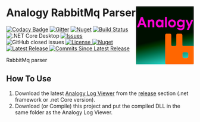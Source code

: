 # Analogy RabbitMq Parser  <img src="./Assets/AnalogyRabbitMq.png" align="right" width="155px" height="155px">



[![Codacy Badge](https://api.codacy.com/project/badge/Grade/899b6bab8b954353a8695b1762f89354)](https://app.codacy.com/gh/Analogy-LogViewer/Analogy.LogViewer.RabbitMq?utm_source=github.com&utm_medium=referral&utm_content=Analogy-LogViewer/Analogy.LogViewer.RabbitMq&utm_campaign=Badge_Grade)
[![Gitter](https://badges.gitter.im/Analogy-LogViewer/community.svg)](https://gitter.im/Analogy-LogViewer/community?utm_source=badge&utm_medium=badge&utm_campaign=pr-badge)
[![Nuget](https://img.shields.io/nuget/dt/Analogy.LogViewer.RabbitMq)](https://www.nuget.org/packages/Analogy.LogViewer.RabbitMq/) 
[![Build Status](https://dev.azure.com/Analogy-LogViewer/Analogy%20Log%20Viewer/_apis/build/status/Analogy-LogViewer.Analogy.LogViewer.RabbitMq?branchName=master)](https://dev.azure.com/Analogy-LogViewer/Analogy%20Log%20Viewer/_build/latest?definitionId=38&branchName=master) ![.NET Core Desktop](https://github.com/Analogy-LogViewer/Analogy.LogViewer.RabbitMq/workflows/.NET%20Core%20Desktop/badge.svg)
<a href="https://github.com/Analogy-LogViewer/Analogy.LogViewer.RabbitMq/issues">
    <img src="https://img.shields.io/github/issues/Analogy-LogViewer/Analogy.LogViewer.RabbitMq" alt="Issues" />
</a>
![GitHub closed issues](https://img.shields.io/github/issues-closed-raw/Analogy-LogViewer/Analogy.LogViewer.RabbitMq)
<a href="https://github.com/Analogy-LogViewer/Analogy.LogViewer.RabbitMq/blob/master/LICENSE">
    <img src="https://img.shields.io/github/license/Analogy-LogViewer/Analogy.LogViewer.RabbitMq" alt="License" />
</a>
[![Nuget](https://img.shields.io/nuget/v/Analogy.LogViewer.RabbitMq)](https://www.nuget.org/packages/Analogy.LogViewer.RabbitMq/) 
<a href="https://github.com/Analogy-LogViewer/Analogy.LogViewer.RabbitMq/releases">
    <img src="https://img.shields.io/github/v/release/Analogy-LogViewer/Analogy.LogViewer.RabbitMq" alt="Latest Release" />
</a>
<a href="https://github.com/Analogy-LogViewer/Analogy.Analogy.LogViewer.RabbitMq/compare/V1.0.0...master"> 
  <img src="https://img.shields.io/github/commits-since/Analogy-LogViewer/Analogy.Analogy.LogViewer.RabbitMq/latest" alt="Commits Since Latest Release"  />
</a>

 RabbitMq parser

## How To Use
1. Download the latest [Analogy Log Viewer](https://github.com/Analogy-LogViewer/Analogy.LogViewer) from the [release](https://github.com/Analogy-LogViewer/Analogy.LogViewer/releases) section (.net framework or .net Core version).
2. Download (or Compile) this project and put the compiled DLL in the same folder as the Analogy Log Viewer.
